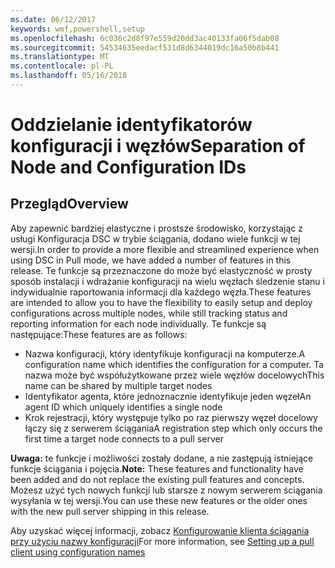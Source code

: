 ```yaml
---
ms.date: 06/12/2017
keywords: wmf,powershell,setup
ms.openlocfilehash: 6c036c2d8f97e559d20dd3ac40133fa06f5dab08
ms.sourcegitcommit: 54534635eedacf531d8d6344019dc16a50b8b441
ms.translationtype: MT
ms.contentlocale: pl-PL
ms.lasthandoff: 05/16/2018
---
```

# <a name="separation-of-node-and-configuration-ids"></a><span data-ttu-id="4cb3a-102">Oddzielanie identyfikatorów konfiguracji i węzłów</span><span class="sxs-lookup"><span data-stu-id="4cb3a-102">Separation of Node and Configuration IDs</span></span>

## <a name="overview"></a><span data-ttu-id="4cb3a-103">Przegląd</span><span class="sxs-lookup"><span data-stu-id="4cb3a-103">Overview</span></span>

<span data-ttu-id="4cb3a-104">Aby zapewnić bardziej elastyczne i prostsze środowisko, korzystając z usługi Konfiguracja DSC w trybie ściągania, dodano wiele funkcji w tej wersji.</span><span class="sxs-lookup"><span data-stu-id="4cb3a-104">In order to provide a more flexible and streamlined experience when using DSC in Pull mode, we have added a number of features in this release.</span></span> <span data-ttu-id="4cb3a-105">Te funkcje są przeznaczone do może być elastyczność w prosty sposób instalacji i wdrażanie konfiguracji na wielu węzłach śledzenie stanu i indywidualnie raportowania informacji dla każdego węzła.</span><span class="sxs-lookup"><span data-stu-id="4cb3a-105">These features are intended to allow you to have the flexibility to easily setup and deploy configurations across multiple nodes, while still tracking status and reporting information for each node individually.</span></span>
<span data-ttu-id="4cb3a-106">Te funkcje są następujące:</span><span class="sxs-lookup"><span data-stu-id="4cb3a-106">These features are as follows:</span></span>

* <span data-ttu-id="4cb3a-107">Nazwa konfiguracji, który identyfikuje konfiguracji na komputerze.</span><span class="sxs-lookup"><span data-stu-id="4cb3a-107">A configuration name which identifies the configuration for a computer.</span></span> <span data-ttu-id="4cb3a-108">Ta nazwa może być współużytkowane przez wiele węzłów docelowych</span><span class="sxs-lookup"><span data-stu-id="4cb3a-108">This name can be shared by multiple target nodes</span></span>
* <span data-ttu-id="4cb3a-109">Identyfikator agenta, które jednoznacznie identyfikuje jeden węzeł</span><span class="sxs-lookup"><span data-stu-id="4cb3a-109">An agent ID which uniquely identifies a single node</span></span>
* <span data-ttu-id="4cb3a-110">Krok rejestracji, który występuje tylko po raz pierwszy węzeł docelowy łączy się z serwerem ściągania</span><span class="sxs-lookup"><span data-stu-id="4cb3a-110">A registration step which only occurs the first time a target node connects to a pull server</span></span>

<span data-ttu-id="4cb3a-111">**Uwaga:** te funkcje i możliwości zostały dodane, a nie zastępują istniejące funkcje ściągania i pojęcia.</span><span class="sxs-lookup"><span data-stu-id="4cb3a-111">**Note:** These features and functionality have been added and do not replace the existing pull features and concepts.</span></span> <span data-ttu-id="4cb3a-112">Możesz użyć tych nowych funkcji lub starsze z nowym serwerem ściągania wysyłania w tej wersji.</span><span class="sxs-lookup"><span data-stu-id="4cb3a-112">You can use these new features or the older ones with the new pull server shipping in this release.</span></span>

<span data-ttu-id="4cb3a-113">Aby uzyskać więcej informacji, zobacz [Konfigurowanie klienta ściągania przy użyciu nazwy konfiguracji](https://msdn.microsoft.com/powershell/dsc/pullclientconfignames)</span><span class="sxs-lookup"><span data-stu-id="4cb3a-113">For more information, see [Setting up a pull client using configuration names](https://msdn.microsoft.com/powershell/dsc/pullclientconfignames)</span></span>
